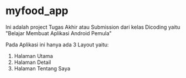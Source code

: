 # myfood_app
Ini adalah project Tugas Akhir atau Submission dari kelas Dicoding yaitu "Belajar Membuat Aplikasi Android Pemula"

Pada Aplikasi ini hanya ada 3 Layout yaitu:
1. Halaman Utama
2. Halaman Detail
3. Halaman Tentang Saya
